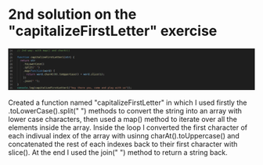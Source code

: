# 2nd solution on the "capitalizeFirstLetter" exercise


![snapshot](./snapshot_2nd_solution.png)


Created a function named "capitalizeFirstLetter" in which I used firstly the .toLowerCase().split(" ") methods to convert the string into an array with lower case characters, then used a map() method to iterate over all the elements inside the array. Inside the loop I converted the first character of each indivual index of the array with usinng charAt().toUppercase() and concatenated the rest of each indexes back to their first character with slice(). At the end I used the join(" ") method to return a string back.
